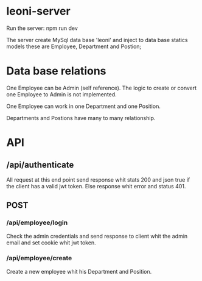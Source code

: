 # leoni-server

Run the server: npm run dev

The server create MySql data base 'leoni' and inject to data base statics models these are Employee, Department and Postion;

# Data base relations

One Employee can be Admin (self reference). The logic to create or convert one Employee to Admin is not implemented.

One Employee can work in one Department and one Position.

Departments and Postions have many to many relationship.

# API

## /api/authenticate

All request at this end point send response whit stats 200 and json true if the client has a valid jwt token. Else response whit error and status 401.

## POST

### /api/employee/login

Check the admin credentials and send response to client whit the admin email and set cookie whit jwt token.

### /api/employee/create

Create a new employee whit his Department and Position.

